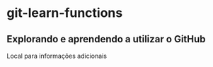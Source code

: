 # git-learn-functions
## Explorando e aprendendo a utilizar o GitHub

Local para informações adicionais